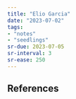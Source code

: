 ```yaml
---
title: "Elio Garcia"
date: "2023-07-02"
tags:
- "notes"
- "seedlings"
sr-due: 2023-07-05
sr-interval: 3
sr-ease: 250
---
```




## References